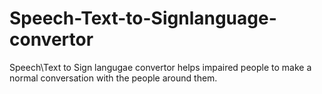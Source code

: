 # Speech-Text-to-Signlanguage-convertor
Speech\Text to Sign langugae convertor helps impaired people to make a normal conversation with the people around them.
